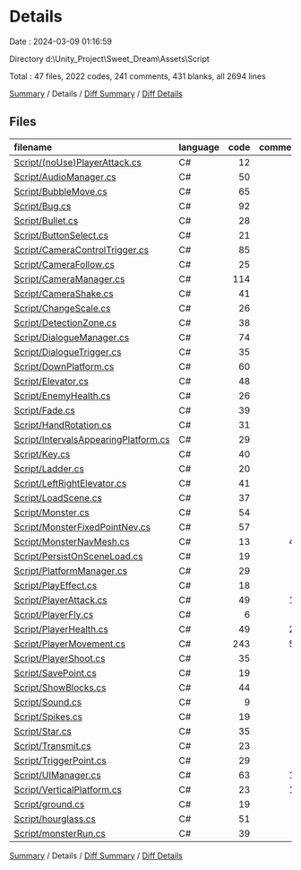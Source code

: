 # Details

Date : 2024-03-09 01:16:59

Directory d:\\Unity_Project\\Sweet_Dream\\Assets\\Script

Total : 47 files,  2022 codes, 241 comments, 431 blanks, all 2694 lines

[Summary](results.md) / Details / [Diff Summary](diff.md) / [Diff Details](diff-details.md)

## Files
| filename | language | code | comment | blank | total |
| :--- | :--- | ---: | ---: | ---: | ---: |
| [Script/(noUse)PlayerAttack.cs](/Script/(noUse)PlayerAttack.cs) | C# | 12 | 2 | 5 | 19 |
| [Script/AudioManager.cs](/Script/AudioManager.cs) | C# | 50 | 0 | 12 | 62 |
| [Script/BubbleMove.cs](/Script/BubbleMove.cs) | C# | 65 | 3 | 12 | 80 |
| [Script/Bug.cs](/Script/Bug.cs) | C# | 92 | 8 | 18 | 118 |
| [Script/Bullet.cs](/Script/Bullet.cs) | C# | 28 | 1 | 4 | 33 |
| [Script/ButtonSelect.cs](/Script/ButtonSelect.cs) | C# | 21 | 1 | 3 | 25 |
| [Script/CameraControlTrigger.cs](/Script/CameraControlTrigger.cs) | C# | 85 | 0 | 13 | 98 |
| [Script/CameraFollow.cs](/Script/CameraFollow.cs) | C# | 25 | 3 | 6 | 34 |
| [Script/CameraManager.cs](/Script/CameraManager.cs) | C# | 114 | 0 | 27 | 141 |
| [Script/CameraShake.cs](/Script/CameraShake.cs) | C# | 41 | 0 | 6 | 47 |
| [Script/ChangeScale.cs](/Script/ChangeScale.cs) | C# | 26 | 2 | 5 | 33 |
| [Script/DetectionZone.cs](/Script/DetectionZone.cs) | C# | 38 | 2 | 8 | 48 |
| [Script/DialogueManager.cs](/Script/DialogueManager.cs) | C# | 74 | 4 | 18 | 96 |
| [Script/DialogueTrigger.cs](/Script/DialogueTrigger.cs) | C# | 35 | 1 | 7 | 43 |
| [Script/DownPlatform.cs](/Script/DownPlatform.cs) | C# | 60 | 6 | 12 | 78 |
| [Script/Elevator.cs](/Script/Elevator.cs) | C# | 48 | 2 | 7 | 57 |
| [Script/EnemyHealth.cs](/Script/EnemyHealth.cs) | C# | 26 | 1 | 7 | 34 |
| [Script/Fade.cs](/Script/Fade.cs) | C# | 39 | 2 | 8 | 49 |
| [Script/HandRotation.cs](/Script/HandRotation.cs) | C# | 31 | 0 | 6 | 37 |
| [Script/IntervalsAppearingPlatform.cs](/Script/IntervalsAppearingPlatform.cs) | C# | 29 | 2 | 9 | 40 |
| [Script/Key.cs](/Script/Key.cs) | C# | 40 | 2 | 6 | 48 |
| [Script/Ladder.cs](/Script/Ladder.cs) | C# | 20 | 0 | 6 | 26 |
| [Script/LeftRightElevator.cs](/Script/LeftRightElevator.cs) | C# | 41 | 2 | 11 | 54 |
| [Script/LoadScene.cs](/Script/LoadScene.cs) | C# | 37 | 2 | 9 | 48 |
| [Script/Monster.cs](/Script/Monster.cs) | C# | 54 | 0 | 9 | 63 |
| [Script/MonsterFixedPointNev.cs](/Script/MonsterFixedPointNev.cs) | C# | 57 | 6 | 7 | 70 |
| [Script/MonsterNavMesh.cs](/Script/MonsterNavMesh.cs) | C# | 13 | 49 | 4 | 66 |
| [Script/PersistOnSceneLoad.cs](/Script/PersistOnSceneLoad.cs) | C# | 19 | 0 | 3 | 22 |
| [Script/PlatformManager.cs](/Script/PlatformManager.cs) | C# | 29 | 4 | 5 | 38 |
| [Script/PlayEffect.cs](/Script/PlayEffect.cs) | C# | 18 | 1 | 6 | 25 |
| [Script/PlayerAttack.cs](/Script/PlayerAttack.cs) | C# | 49 | 11 | 7 | 67 |
| [Script/PlayerFly.cs](/Script/PlayerFly.cs) | C# | 6 | 0 | 2 | 8 |
| [Script/PlayerHealth.cs](/Script/PlayerHealth.cs) | C# | 49 | 20 | 12 | 81 |
| [Script/PlayerMovement.cs](/Script/PlayerMovement.cs) | C# | 243 | 51 | 48 | 342 |
| [Script/PlayerShoot.cs](/Script/PlayerShoot.cs) | C# | 35 | 3 | 10 | 48 |
| [Script/SavePoint.cs](/Script/SavePoint.cs) | C# | 19 | 2 | 6 | 27 |
| [Script/ShowBlocks.cs](/Script/ShowBlocks.cs) | C# | 44 | 5 | 9 | 58 |
| [Script/Sound.cs](/Script/Sound.cs) | C# | 9 | 0 | 3 | 12 |
| [Script/Spikes.cs](/Script/Spikes.cs) | C# | 19 | 2 | 6 | 27 |
| [Script/Star.cs](/Script/Star.cs) | C# | 35 | 2 | 7 | 44 |
| [Script/Transmit.cs](/Script/Transmit.cs) | C# | 23 | 0 | 7 | 30 |
| [Script/TriggerPoint.cs](/Script/TriggerPoint.cs) | C# | 29 | 3 | 4 | 36 |
| [Script/UIManager.cs](/Script/UIManager.cs) | C# | 63 | 12 | 16 | 91 |
| [Script/VerticalPlatform.cs](/Script/VerticalPlatform.cs) | C# | 23 | 14 | 6 | 43 |
| [Script/ground.cs](/Script/ground.cs) | C# | 19 | 2 | 6 | 27 |
| [Script/hourglass.cs](/Script/hourglass.cs) | C# | 51 | 0 | 13 | 64 |
| [Script/monsterRun.cs](/Script/monsterRun.cs) | C# | 39 | 8 | 10 | 57 |

[Summary](results.md) / Details / [Diff Summary](diff.md) / [Diff Details](diff-details.md)